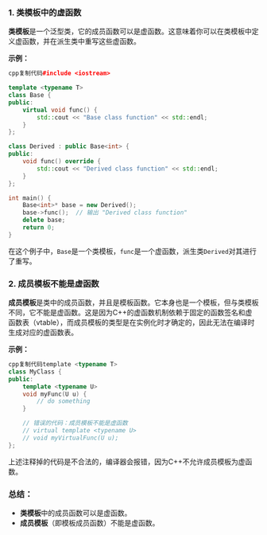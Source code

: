 ### 1. 类模板中的虚函数

**类模板**是一个泛型类，它的成员函数可以是虚函数。这意味着你可以在类模板中定义虚函数，并在派生类中重写这些虚函数。

**示例：**

```c++
cpp复制代码#include <iostream>

template <typename T>
class Base {
public:
    virtual void func() {
        std::cout << "Base class function" << std::endl;
    }
};

class Derived : public Base<int> {
public:
    void func() override {
        std::cout << "Derived class function" << std::endl;
    }
};

int main() {
    Base<int>* base = new Derived();
    base->func();  // 输出 "Derived class function"
    delete base;
    return 0;
}
```

在这个例子中，`Base`是一个类模板，`func`是一个虚函数，派生类`Derived`对其进行了重写。

### 2. 成员模板不能是虚函数

**成员模板**是类中的成员函数，并且是模板函数。它本身也是一个模板，但与类模板不同，它不能是虚函数。这是因为C++的虚函数机制依赖于固定的函数签名和虚函数表（vtable），而成员模板的类型是在实例化时才确定的，因此无法在编译时生成对应的虚函数表。

**示例：**

```c++
cpp复制代码template <typename T>
class MyClass {
public:
    template <typename U>
    void myFunc(U u) {
        // do something
    }

    // 错误的代码：成员模板不能是虚函数
    // virtual template <typename U>
    // void myVirtualFunc(U u);
};
```

上述注释掉的代码是不合法的，编译器会报错，因为C++不允许成员模板为虚函数。

### 总结：

- **类模板**中的成员函数可以是虚函数。
- **成员模板**（即模板成员函数）不能是虚函数。
